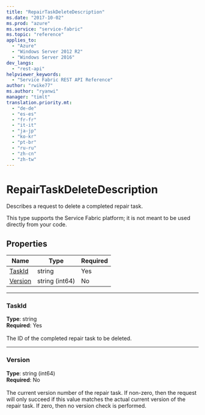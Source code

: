 ```yaml
---
title: "RepairTaskDeleteDescription"
ms.date: "2017-10-02"
ms.prod: "azure"
ms.service: "service-fabric"
ms.topic: "reference"
applies_to: 
  - "Azure"
  - "Windows Server 2012 R2"
  - "Windows Server 2016"
dev_langs: 
  - "rest-api"
helpviewer_keywords: 
  - "Service Fabric REST API Reference"
author: "rwike77"
ms.author: "ryanwi"
manager: "timlt"
translation.priority.mt: 
  - "de-de"
  - "es-es"
  - "fr-fr"
  - "it-it"
  - "ja-jp"
  - "ko-kr"
  - "pt-br"
  - "ru-ru"
  - "zh-cn"
  - "zh-tw"
---
```

# RepairTaskDeleteDescription

Describes a request to delete a completed repair task.

This type supports the Service Fabric platform; it is not meant to be used directly from your code.


## Properties

| Name | Type | Required |
| --- | --- | --- |
| [TaskId](#taskid) | string | Yes |
| [Version](#version) | string (int64) | No |

____
### TaskId
__Type__: string <br/>
__Required__: Yes<br/>
<br/>
The ID of the completed repair task to be deleted.

____
### Version
__Type__: string (int64) <br/>
__Required__: No<br/>
<br/>
The current version number of the repair task. If non-zero, then the request will only succeed if this value matches the actual current version of the repair task. If zero, then no version check is performed.
